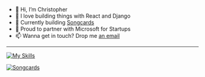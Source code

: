 - 👋 Hi, I’m Christopher
- 👀 I love building things with React and Django
- 🌱 Currently building [Songcards](http://songcards.io/)
- 🚀 Proud to partner with Microsoft for Startups
- 📫 Wanna get in touch? Drop me [an email](mailto:chris@unlockyoursound.com)
___

[![My Skills](https://skillicons.dev/icons?i=py,react,typescript,django,github,html,git,heroku,nextjs,fastapi)](https://skillicons.dev)

[![Songcards](https://songcardsmedia.s3.amazonaws.com/sc-pink-1000-500.png)](https://songcards.io/)

<!---
carvalhochris/carvalhochris is a ✨ special ✨ repository because its `README.md` (this file) appears on your GitHub profile.
You can click the Preview link to take a look at your changes.
--->
